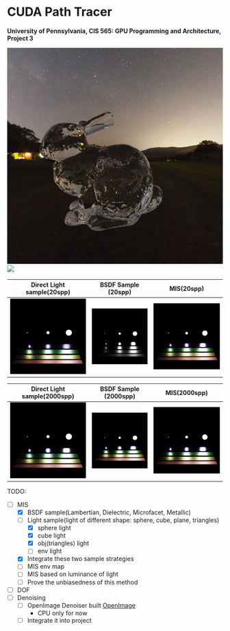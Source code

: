 CUDA Path Tracer
================

**University of Pennsylvania, CIS 565: GPU Programming and Architecture, Project 3**


![](gallery/glassbunny2.png)
![](gallery/camera.png)

| Direct Light sample(20spp)   | BSDF Sample (20spp)      | MIS(20spp)                  |
| :-----------------------:    | :----------------------: | --------------------------- |
| ![](./gallery/Direct20.png)  | ![](./gallery/BSDF20.png)| ![](./gallery/MIS20.png)    |

| Direct Light sample(2000spp)   | BSDF Sample (2000spp)      | MIS(2000spp)                  |
| :-----------------------:    | :----------------------: | --------------------------- |
| ![](./gallery/Direct2000.png)  | ![](./gallery/BSDF2000.png)| ![](./gallery/MIS2000.png)    |

TODO:
- [ ] MIS
    - [x] BSDF sample(Lambertian, Dielectric, Microfacet, Metallic)
    - [ ] Light sample(light of different shape: sphere, cube, plane, triangles)
      - [x] sphere light
      - [x] cube light
      - [x] obj(triangles) light
      - [ ] env light
    - [x] Integrate these two sample strategies
    - [ ] MIS env map
    - [ ] MIS based on luminance of light
    - [ ] Prove the unbiasedness of this method
- [ ] DOF
- [ ] Denoising
    - [ ] OpenImage Denoiser built [OpenImage](https://www.openimagedenoise.org/)
        - CPU only for now
    - [ ] Integrate it into project